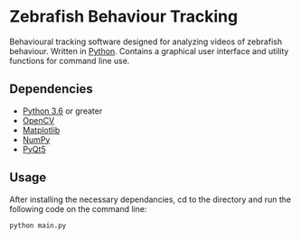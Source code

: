 # Zebrafish Behaviour Tracking
Behavioural tracking software designed for analyzing videos of zebrafish behaviour. Written in [Python](https://www.python.org/). Contains a graphical user interface and utility functions for command line use.

## Dependencies
* [Python 3.6](https://www.python.org/downloads/release/python-361/) or greater
* [OpenCV](https://opencv.org/)
* [Matplotlib](https://matplotlib.org/)
* [NumPy](http://www.numpy.org/)
* [PyQt5](https://pypi.org/project/PyQt5/)

## Usage
After installing the necessary dependancies, cd to the directory and run the following code on the command line:

```
python main.py
```
